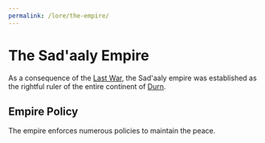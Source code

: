 ```yaml
---
permalink: /lore/the-empire/
---
```


# The Sad'aaly Empire
As a consequence of the [Last War](/lore/the-last-war#the-last-war), the Sad'aaly empire was established as the rightful ruler of the entire continent of [Durn](/lore/durn#durn).

## Empire Policy
The empire enforces numerous policies to maintain the peace.

